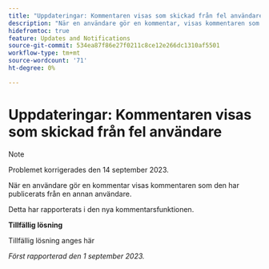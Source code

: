 ```yaml
---
title: "Uppdateringar: Kommentaren visas som skickad från fel användare"
description: "När en användare gör en kommentar, visas kommentaren som den är publicerad från en annan användare."
hidefromtoc: true
feature: Updates and Notifications
source-git-commit: 534ea87f86e27f0211c8ce12e266dc1310af5501
workflow-type: tm+mt
source-wordcount: '71'
ht-degree: 0%

---
```



# Uppdateringar: Kommentaren visas som skickad från fel användare

>[!NOTE]
>
>Problemet korrigerades den 14 september 2023.

När en användare gör en kommentar visas kommentaren som den har publicerats från en annan användare.

Detta har rapporterats i den nya kommentarsfunktionen.

**Tillfällig lösning**

Tillfällig lösning anges här

_Först rapporterad den 1 september 2023._

